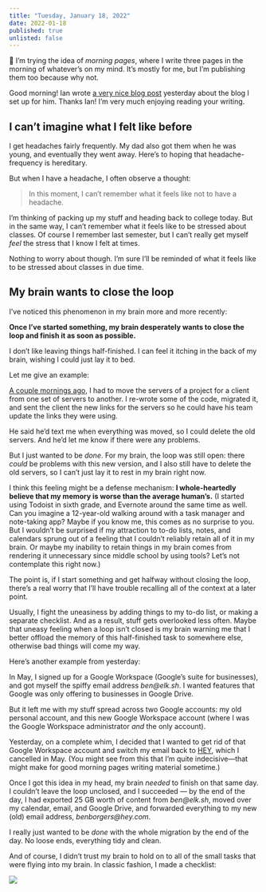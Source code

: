 ```yaml
---
title: "Tuesday, January 18, 2022"
date: 2022-01-18
published: true
unlisted: false
---
```


👋 I’m trying the idea of _morning pages_, where I write three pages in the morning of whatever’s on my mind. It’s mostly for me, but I’m publishing them too because why not.

Good morning! Ian wrote [a very nice blog post](https://tunnington.com/ben-made-this-for-me/) yesterday about the blog I set up for him. Thanks Ian! I’m very much enjoying reading your writing.

## I can’t imagine what I felt like before

I get headaches fairly frequently. My dad also got them when he was young, and eventually they went away. Here’s to hoping that headache-frequency is hereditary.

But when I have a headache, I often observe a thought:

> In this moment, I can’t remember what it feels like not to have a headache.

I’m thinking of packing up my stuff and heading back to college today. But in the same way, I can’t remember what it feels like to be stressed about classes. Of course I remember last semester, but I can’t really get myself _feel_ the stress that I know I felt at times.

Nothing to worry about though. I’m sure I’ll be reminded of what it feels like to be stressed about classes in due time.

## My brain wants to close the loop

I’ve noticed this phenomenon in my brain more and more recently:

**Once I’ve started something, my brain desperately wants to close the loop and finish it as soon as possible.**

I don’t like leaving things half-finished. I can feel it itching in the back of my brain, wishing I could just lay it to bed.

Let me give an example:

[A couple mornings ago](https://benborgers.com/posts/2022-01-13/#all-hands-on-deck-this-morning), I had to move the servers of a project for a client from one set of servers to another. I re-wrote some of the code, migrated it, and sent the client the new links for the servers so he could have his team update the links they were using.

He said he’d text me when everything was moved, so I could delete the old servers. And he’d let me know if there were any problems.

But I just wanted to be _done_. For my brain, the loop was still open: there _could_ be problems with this new version, and I also still have to delete the old servers, so I can’t just lay it to rest in my brain right now.

I think this feeling might be a defense mechanism: **I whole-heartedly believe that my memory is worse than the average human’s.** (I started using Todoist in sixth grade, and Evernote around the same time as well. Can you imagine a 12-year-old walking around with a task manager and note-taking app? Maybe if you know me, this comes as no surprise to you. But I wouldn’t be surprised if my attraction to to-do lists, notes, and calendars sprung out of a feeling that I couldn’t reliably retain all of it in my brain. Or maybe my inability to retain things in my brain comes from rendering it unnecessary since middle school by using tools? Let’s not contemplate this right now.)

The point is, if I start something and get halfway without closing the loop, there’s a real worry that I’ll have trouble recalling all of the context at a later point.

Usually, I fight the uneasiness by adding things to my to-do list, or making a separate checklist. And as a result, stuff gets overlooked less often. Maybe that uneasy feeling when a loop isn’t closed is my brain warning me that I better offload the memory of this half-finished task to somewhere else, otherwise bad things will come my way.

Here’s another example from yesterday:

In May, I signed up for a Google Workspace (Google’s suite for businesses), and got myself the spiffy email address _ben@elk.sh_. I wanted features that Google was only offering to businesses in Google Drive.

But it left me with my stuff spread across two Google accounts: my old personal account, and this new Google Workspace account (where I was the Google Workspace administrator _and_ the only account).

Yesterday, on a complete whim, I decided that I wanted to get rid of that Google Workspace account and switch my email back to [HEY](https://hey.com), which I cancelled in May. (You might see from this that I’m quite indecisive—that might make for good morning pages writing material sometime.)

Once I got this idea in my head, my brain _needed_ to finish on that same day. I couldn’t leave the loop unclosed, and I succeeded — by the end of the day, I had exported 25 GB worth of content from _ben@elk.sh_, moved over my calendar, email, and Google Drive, and forwarded everything to my new (old) email address, _benborgers@hey.com_.

I really just wanted to be _done_ with the whole migration by the end of the day. No loose ends, everything tidy and clean.

And of course, I didn’t trust my brain to hold on to all of the small tasks that were flying into my brain. In classic fashion, I made a checklist:

![](/posts/2022-01-18/image-7.png)
